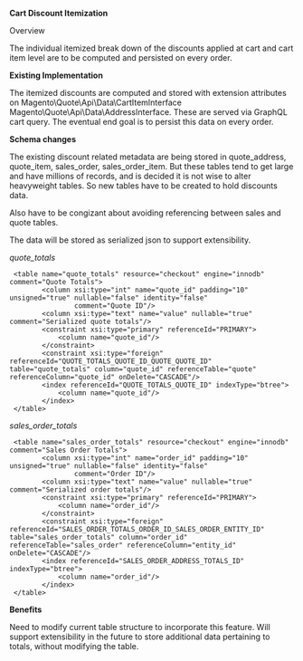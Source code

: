 **Cart Discount Itemization**

Overview

The individual itemized break down of the discounts applied at cart and cart item level are to be computed and persisted on every order.

**Existing Implementation**

The itemized discounts are computed and stored with extension attributes on 
Magento\Quote\Api\Data\CartItemInterface 
Magento\Quote\Api\Data\AddressInterface. 
These are served via GraphQL cart query. The eventual end goal is to persist this data on every order.

**Schema changes**

The existing discount related metadata are being stored in quote_address, quote_item, sales_order, sales_order_item. But these tables tend to get large and have millions of records,
and is decided it is not wise to alter heavyweight tables. So new tables have to be created to hold discounts data.

Also have to be congizant about avoiding referencing between sales and quote tables.

The data will be stored as serialized json to support extensibility.

*quote_totals* 
```
 <table name="quote_totals" resource="checkout" engine="innodb" comment="Quote Totals">
        <column xsi:type="int" name="quote_id" padding="10" unsigned="true" nullable="false" identity="false"
                comment="Quote ID"/>
        <column xsi:type="text" name="value" nullable="true" comment="Serialized quote totals"/>
        <constraint xsi:type="primary" referenceId="PRIMARY">
            <column name="quote_id"/>
        </constraint>
        <constraint xsi:type="foreign" referenceId="QUOTE_TOTALS_QUOTE_ID_QUOTE_QUOTE_ID"    table="quote_totals" column="quote_id" referenceTable="quote" referenceColumn="quote_id" onDelete="CASCADE"/>
        <index referenceId="QUOTE_TOTALS_QUOTE_ID" indexType="btree">
            <column name="quote_id"/>
        </index>
 </table>
```
*sales_order_totals* 
```
 <table name="sales_order_totals" resource="checkout" engine="innodb" comment="Sales Order Totals">
        <column xsi:type="int" name="order_id" padding="10" unsigned="true" nullable="false" identity="false"
                comment="Order ID"/>
        <column xsi:type="text" name="value" nullable="true" comment="Serialized order totals"/>
        <constraint xsi:type="primary" referenceId="PRIMARY">
            <column name="order_id"/>
        </constraint>
        <constraint xsi:type="foreign" referenceId="SALES_ORDER_TOTALS_ORDER_ID_SALES_ORDER_ENTITY_ID"   table="sales_order_totals" column="order_id" referenceTable="sales_order" referenceColumn="entity_id" onDelete="CASCADE"/>
        <index referenceId="SALES_ORDER_ADDRESS_TOTALS_ID" indexType="btree">
            <column name="order_id"/>
        </index>
 </table>
```
**Benefits**

Need to modify current table structure to incorporate this feature.
Will support extensibility in the future to store additional data pertaining to totals, without modifying the table.

